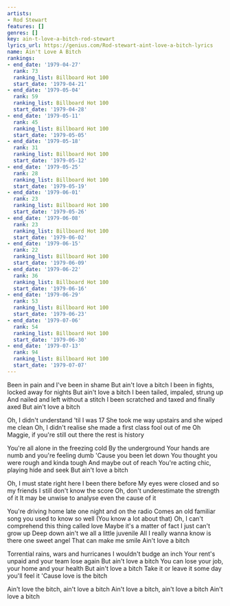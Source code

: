 ```yaml
---
artists:
- Rod Stewart
features: []
genres: []
key: ain-t-love-a-bitch-rod-stewart
lyrics_url: https://genius.com/Rod-stewart-aint-love-a-bitch-lyrics
name: Ain't Love A Bitch
rankings:
- end_date: '1979-04-27'
  rank: 73
  ranking_list: Billboard Hot 100
  start_date: '1979-04-21'
- end_date: '1979-05-04'
  rank: 59
  ranking_list: Billboard Hot 100
  start_date: '1979-04-28'
- end_date: '1979-05-11'
  rank: 45
  ranking_list: Billboard Hot 100
  start_date: '1979-05-05'
- end_date: '1979-05-18'
  rank: 31
  ranking_list: Billboard Hot 100
  start_date: '1979-05-12'
- end_date: '1979-05-25'
  rank: 28
  ranking_list: Billboard Hot 100
  start_date: '1979-05-19'
- end_date: '1979-06-01'
  rank: 23
  ranking_list: Billboard Hot 100
  start_date: '1979-05-26'
- end_date: '1979-06-08'
  rank: 23
  ranking_list: Billboard Hot 100
  start_date: '1979-06-02'
- end_date: '1979-06-15'
  rank: 22
  ranking_list: Billboard Hot 100
  start_date: '1979-06-09'
- end_date: '1979-06-22'
  rank: 36
  ranking_list: Billboard Hot 100
  start_date: '1979-06-16'
- end_date: '1979-06-29'
  rank: 53
  ranking_list: Billboard Hot 100
  start_date: '1979-06-23'
- end_date: '1979-07-06'
  rank: 54
  ranking_list: Billboard Hot 100
  start_date: '1979-06-30'
- end_date: '1979-07-13'
  rank: 94
  ranking_list: Billboard Hot 100
  start_date: '1979-07-07'
---
```

Been in pain and I've been in shame
But ain't love a bitch
I been in fights, locked away for nights
But ain't love a bitch
I been tailed, impaled, strung up
And nailed and left without a stitch
I been scratched and taxed and finally axed
But ain't love a bitch


Oh, I didn't understand 'til I was 17
She took me way upstairs and she wiped me clean
Oh, I didn't realise she made a first class fool out of me
Oh Maggie, if you're still out there the rest is history


You're all alone in the freezing cold
By the underground
Your hands are numb and you're feeling dumb
'Cause you been let down
You thought you were rough and kinda tough
And maybe out of reach
You're acting chic, playing hide and seek
But ain't love a bitch


Oh, I must state right here I been there before
My eyes were closed and so my friends
I still don't know the score
Oh, don't underestimate the strength of it
It may be unwise to analyse even the cause of it


You're driving home late one night and on the radio
Comes an old familiar song you used to know so well (You know a lot about that)
Oh, I can't comprehend this thing called love
Maybe it's a matter of fact I just can't grow up
Deep down ain't we all a little juvenile
All I really wanna know is there one sweet angel
That can make me smile
Ain't love a bitch


Torrential rains, wars and hurricanes
I wouldn't budge an inch
Your rent's unpaid and your team lose again
But ain't love a bitch
You can lose your job, your home and your health
But ain't love a bitch
Take it or leave it some day you'll feel it
'Cause love is the bitch


Ain't love the bitch, ain't love a bitch
Ain't love a bitch, ain't love a bitch
Ain't love a bitch
